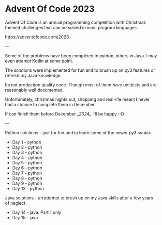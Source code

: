 # Advent Of Code 2023

Advent Of Code is an annual programming competition with Christmas themed challenges that can be solved in most program languages.

https://adventofcode.com/2023

--

Some of the problems have been completed in python, others in Java. I may even attempt Kotlin at some point.

The solutions were implemented for fun and to brush up on py3 features or refresh my Java knowledge. 

Its not production quality code. Though most of them have unittests and are reasonably well documented.

Unfortunately, christmas nights out, shopping and real-life meant I never had a chance to complete them in December. 

If can finish them before December \__2024\__ I'll be happy :-D

--

Python solutions - just for fun and to learn some of the newer py3 syntax.
 - Day  1 - python
 - Day  2 - python
 - Day  3 - python
 - Day  4 - python
 - Day  5 - python
 - Day  6 - python
 - Day  7 - python
 - Day  8 - python
 - Day  9 - python
 - Day 13 - python

 Java solutions - an attempt to brush up on my Java skills after a few years of neglect.
 - Day 14 - java.  Part 1 only
 - Day 15 - java
